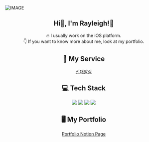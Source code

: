 <picture>
  <source media="(prefers-color-scheme: dark)" srcset="https://capsule-render.vercel.app/api?type=venom&height=300&color=gradient&text=Software%20Engineer&section=header&fontAlign=50&textBg=false&desc=interested%20in%20iOS&descAlignY=59&fontSize=50&descSize=25&fontAlignY=46">
  <source media="(prefers-color-scheme: light)" srcset="https://capsule-render.vercel.app/api?type=venom&height=300&color=gradient&text=Software%20Engineer&fontColor=282829&section=header&fontAlign=50&textBg=false&desc=interested%20in%20iOS&descAlignY=59&fontSize=50&descSize=25&fontAlignY=46
  ">
  <img alt="IMAGE" src="https://capsule-render.vercel.app/api?type=venom&height=300&color=gradient&text=Software%20Engineer&fontColor=282829&section=header&fontAlign=50&textBg=false&desc=interested%20in%20iOS&descAlignY=59&fontSize=50&descSize=25&fontAlignY=46">
</picture>

<!-- ![header](https://capsule-render.vercel.app/api?type=venom&height=300&color=gradient&text=Software%20Engineer&section=header&fontAlign=50&textBg=false&desc=interested%20in%20iOS&descAlignY=59&fontSize=50&descSize=25&fontAlignY=46) -->

<h2 align="center"> Hi👋, I'm Rayleigh!🤗</h1>
<p align="center">
🔥 I usually work on the iOS platform.<br/>
👇 If you want to know more about me, look at my portfolio.<br/>
</p>

<h2 align="center">🚀 My Service</h2>
<p align="center">
<a href="https://wackitlab.notion.site/469d2c23433c48cca6965c3573058397?pvs=4">전대알림</a><br/>
</p>

<h2 align="center">💻 Tech Stack</h2>
<p align="center">
    <img src="https://img.shields.io/badge/iOS-000000?style=for-the-badge&logo=apple&logoColor=white" />
    <img src="https://img.shields.io/badge/Swift-FA7343?style=for-the-badge&logo=swift&logoColor=white" />
    <img src="https://img.shields.io/badge/Django-092E20?style=for-the-badge&logo=django&logoColor=white"/>
    <img src="https://img.shields.io/badge/Python-3776AB?style=for-the-badge&logo=Python&logoColor=white"/>
</p>

<h2 align="center">🖥️ My Portfolio</h2>
<p align="center">
    <a href="https://www.notion.so/0003949445c346c390adae5aa798f226?pvs=4">Portfolio Notion Page</a>
</p>
